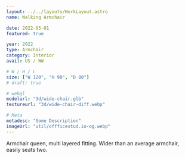 ```yaml
---
layout: ../../layouts/WorkLayout.astro
name: Walking Armchair

date: 2022-05-01
featured: true

year: 2022
type: Armchair
category: Interior
avail: US / WW

# W / H / L
size: ["W 120", "H 90", "D 80"]
# draft: true

# webgl
modelurl: "3d/wide-chair.glb"
textureurl: "3d/wide-chair-diff.webp"

# Meta
metadesc: "Some Description"
imageUrl: "util/offficestud.io-og.webp"
---
```


Armchair queen, multi layered fitting. Wider than an average armchair, easily seats two.

